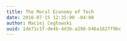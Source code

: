 ```yaml
---
title: The Moral Economy of Tech
date: 2016-07-15 12:35:00 -04:00
author: Maciej Cegłowski
uuid: 1de71c1f-de4b-4d3b-a298-b46a182ff9bc
---
```


